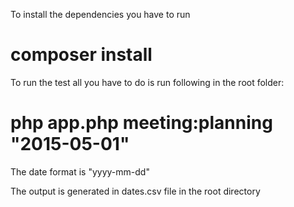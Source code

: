 To install the dependencies you have to run 
# composer install

To run the test all you have to do is run following in the root folder:
# php app.php meeting:planning "2015-05-01"

The date format is "yyyy-mm-dd"

The output is generated in dates.csv file in the root directory
